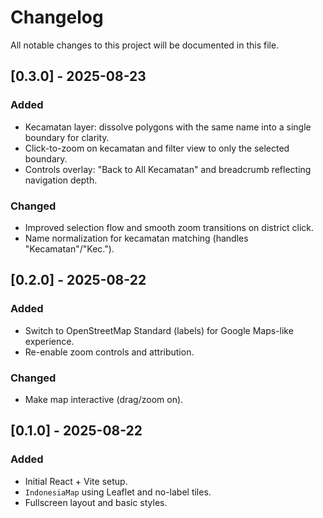 # Changelog

All notable changes to this project will be documented in this file.

## [0.3.0] - 2025-08-23
### Added
- Kecamatan layer: dissolve polygons with the same name into a single boundary for clarity.
- Click-to-zoom on kecamatan and filter view to only the selected boundary.
- Controls overlay: "Back to All Kecamatan" and breadcrumb reflecting navigation depth.

### Changed
- Improved selection flow and smooth zoom transitions on district click.
- Name normalization for kecamatan matching (handles "Kecamatan"/"Kec.").

## [0.2.0] - 2025-08-22
### Added
- Switch to OpenStreetMap Standard (labels) for Google Maps-like experience.
- Re-enable zoom controls and attribution.

### Changed
- Make map interactive (drag/zoom on).

## [0.1.0] - 2025-08-22
### Added
- Initial React + Vite setup.
- `IndonesiaMap` using Leaflet and no-label tiles.
- Fullscreen layout and basic styles.
